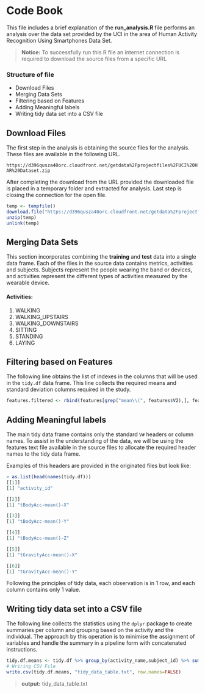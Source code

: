 # Code Book

This file includes a brief explanation of the **run_analysis.R** file performs an analysis over the data set provided by the UCI in the area of Human Activity Recognition Using Smartphones Data Set.



> **Notice:** To successfully run this R file an internet connection is required to download the source files from a specific URL

### Structure of file
- Download Files
- Merging Data Sets
- Filtering based on Features
- Adding Meaningful labels
- Writing tidy data set into a CSV file

## Download Files

The first step in the analysis is obtaining the source files for the analysis. These files are available in the following URL.

`https://d396qusza40orc.cloudfront.net/getdata%2Fprojectfiles%2FUCI%20HAR%20Dataset.zip`

After completing the download from the URL provided the downloaded file is placed in a temporary folder and extracted for analysis. Last step is closing the connection for the open file.

```R
temp <- tempfile()
download.file("https://d396qusza40orc.cloudfront.net/getdata%2Fprojectfiles%2FUCI%20HAR%20Dataset.zip", temp)
unzip(temp)
unlink(temp)
```

## Merging Data Sets

This section incorporates combining the **training** and **test** data into a single data frame. Each of the files in the source data contains metrics, activities and subjects. Subjects represent the people wearing the band or devices, and activities represent the different types of activities measured by the wearable device.

#### Activities:

1. WALKING
2. WALKING_UPSTAIRS
3. WALKING_DOWNSTAIRS
4. SITTING
5. STANDING
6. LAYING


## Filtering based on Features

The following line obtains the list of indexes in the columns that will be used in the `tidy.df` data frame. This line collects the required means and standard deviation columns required in the study.

```R
features.filtered <- rbind(features[grep("mean\\(", features$V2),], features[grep("std\\(", features$V2),])
```

## Adding Meaningful labels

The main tidy data frame contains only the standard `V#` headers or column names. To assist in the understanding of the data, we will be using the features text file available in the source files to allocate the required header names to the tidy data frame.

Examples of this headers are provided in the originated files but look like:
```R
> as.list(head(names(tidy.df)))
[[1]]
[1] "activity_id"

[[2]]
[1] "tBodyAcc-mean()-X"

[[3]]
[1] "tBodyAcc-mean()-Y"

[[4]]
[1] "tBodyAcc-mean()-Z"

[[5]]
[1] "tGravityAcc-mean()-X"

[[6]]
[1] "tGravityAcc-mean()-Y"
```

Following the principles of tidy data, each observation is in 1 row, and each column contains only 1 value.

## Writing tidy data set into a CSV file

The following line collects the statistics using the `dplyr` package to create summaries per column and grouping based on the activity and the individual. The approach by this operation is to minimise the assignment of variables and handle the summary in a pipeline form with concatenated instructions.

```R
tidy.df.means <- tidy.df %>% group_by(activity_name,subject_id) %>% summarise_each(funs(mean))
# Wriring CSV File
write.csv(tidy.df.means, "tidy_data_table.txt", row.names=FALSE)
```

> **output:**  tidy_data_table.txt

